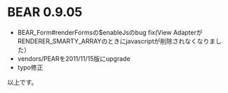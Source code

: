 # BEAR 0.9.05 #

  * BEAR\_Form#renderFormsの$enableJsのbug fix(View AdapterがRENDERER\_SMARTY\_ARRAYのときにjavascriptが削除されなくなりました）
  * vendors/PEARを2011/11/15版にupgrade
  * typo修正

以上です。